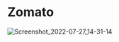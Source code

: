 # Zomato
![Screenshot_2022-07-27_14-31-14](https://user-images.githubusercontent.com/102974438/181274788-0b95e33b-1cbb-4899-a793-dbae50d29d60.png)

